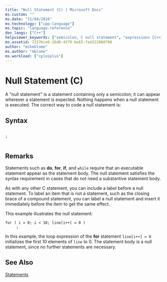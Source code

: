 ```yaml
---
title: "Null Statement (C) | Microsoft Docs"
ms.custom: ""
ms.date: "11/04/2016"
ms.technology: ["cpp-language"]
ms.topic: "language-reference"
dev_langs: ["C++"]
helpviewer_keywords: ["semicolon, C null statement", "expressions [C++], null", "null statement", "null values, expressions"]
ms.assetid: 72576ce6-26d0-4379-be65-fee522088790
author: "mikeblome"
ms.author: "mblome"
ms.workload: ["cplusplus"]
---
```

# Null Statement (C)
A "null statement" is a statement containing only a semicolon; it can appear wherever a statement is expected. Nothing happens when a null statement is executed. The correct way to code a null statement is:  
  
## Syntax  
  
```  
  
;  
  
```  
  
## Remarks  
 Statements such as **do**, **for**, **if**, and `while` require that an executable statement appear as the statement body. The null statement satisfies the syntax requirement in cases that do not need a substantive statement body.  
  
 As with any other C statement, you can include a label before a null statement. To label an item that is not a statement, such as the closing brace of a compound statement, you can label a null statement and insert it immediately before the item to get the same effect.  
  
 This example illustrates the null statement:  
  
```  
for ( i = 0; i < 10; line[i++] = 0 )  
     ;  
```  
  
 In this example, the loop expression of the **for** statement `line[i++] = 0` initializes the first 10 elements of `line` to 0. The statement body is a null statement, since no further statements are necessary.  
  
## See Also  
 [Statements](../c-language/statements-c.md)
